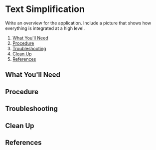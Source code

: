 # Text Simplification

Write an overview for the application. Include a picture that shows how everything is integrated
at a high level.

1. [What You'll Need](#what-youll-need)
1. [Procedure](#procedure)
1. [Troubleshooting](#troubleshooting)
1. [Clean Up](#clean-up)
1. [References](#references)

## What You'll Need

## Procedure

## Troubleshooting

## Clean Up

## References
